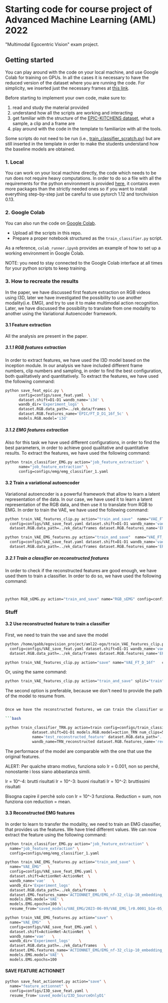 # Starting code for course project of Advanced Machine Learning (AML) 2022
"Multimodal Egocentric Vision" exam project.


## Getting started

You can play around with the code on your local machine, and use Google Colab for training on GPUs. 
In all the cases it is necessary to have the reduced version of the dataset where you are running the code. For simplicity, we inserted just the necessary frames at [this link](https://drive.google.com/drive/folders/1dJOtZ07WovP3YSCRAnU0E4gsfqDzpMVo?usp=share_link).

Before starting to implement your own code, make sure to:
1. read and study the material provided
2. understand how all the scripts are working and interacting
3. get familiar with the structure of the [EPIC-KITCHENS dataset](https://epic-kitchens.github.io/2022), what a sample, a clip and a frame are
4. play around with the code in the template to familiarize with all the tools.

Some scripts do not need to be run (i.e., [train_classifier_scratch.py](./train_classifier_scratch.py)) but are still inserted in the template in order to make the students understand how the baseline models are obtained.

### 1. Local

You can work on your local machine directly, the code which needs to be run does not require heavy computations. 
In order to do so a file with all the requirements for the python environment is provided [here](requirements.yaml), it contains even more packages than the strictly needed ones so if you want to install everything step-by-step just be careful to use pytorch 1.12 and torchvision 0.13. 

### 2. Google Colab

You can also run the code on [Google Colab](https://colab.research.google.com/).

- Upload all the scripts in this repo.
- Prepare a proper notebook structured as the `train_classifier.py` script.

As a reference, `colab_runner.ipynb` provides an example of how to set up a working environment in Google Colab.

NOTE: you need to stay connected to the Google Colab interface at all times for your python scripts to keep training.

### 3. How to recreate the results

In the paper, we have discussed first feature extraction on RGB videos using I3D, later we have investigated the possibility to use another modality(i.e. EMG), and try to use it to make multimodal action recognition. Later, we have discussed the possibility to translate from one modality to another using the Variational Autoencoder framework.

#### 3.1 Feature extraction
All the analysis are present in the paper.

##### 3.1.1 RGB features extraction

In order to extract features, we have used the I3D model based on the inception module. In our analysis we have included different frame numbers, clip numbers and sampling, in order to find the best configuration, both qualitatively and quantitatively. To extract the features, we have used the following command:


```bash
python save_feat_epic.py \
      config=configs/save_feat.yaml  \
      dataset.shift=D1-D1 wandb_name='i3d' \
      wandb_dir='Experiment_logs' \
      dataset.RGB.data_path=../ek_data/frames \
      dataset.RGB.features_name='EPIC/FT_D_D1_16f_5c' \
      models.RGB.model='i3d'
```

##### 3.1.2 EMG features extraction
Also for this task we have used different configurations, in order to find the best parameters, in order to achieve good qualitative and quantitative results. To extract the features, we have used the following command:

```bash
python train_classifier_EMG.py action="job_feature_extraction" \
      name="job_feature_extraction" \
      config=configs/emg/emg_classifier_1.yaml
```

#### 3.2 Train a variational autoencoder

Variational autoencoder is a powerful framework that allow to learn a latent representation of the data. In our case, we have used it to learn a latent representation of the RGB data, and then use it to translate from RGB to EMG. In order to train the VAE, we have used the following command:

```bash
python train_VAE_features_clip.py action="train_and_save"  name="VAE_FT_D_16f" \
  config=configs/VAE_save_feat.yaml dataset.shift=D1-D1 wandb_name='vae' wandb_dir='Experiment_logs'  \
  dataset.RGB.data_path=../ek_data/frames dataset.RGB.features_name='EPIC/FT_D_D1_16f_5c' models.RGB.model='VAE'
```

```bash
python train_VAE_EMG_features.py action="train_and_save"  name="VAE_FT_D_16f" \
  config=configs/VAE_save_feat.yaml dataset.shift=D1-D1 wandb_name='vae' wandb_dir='Experiment_logs'  \
  dataset.RGB.data_path=../ek_data/frames dataset.RGB.features_name='EPIC/FT_D_D1_16f_5c' models.RGB.model='VAE'
```

##### 3.2.1 Train a classifier on reconstructed features

In order to check if the reconstructed features are good enough, we have used them to train a classifier. In order to do so, we have used the following command:

```bash
```

```bash
```

```bash
python RGB_sEMG.py action="train_and_save" name="RGB_sEMG" config=configs/vae/RGB_sEMG.yaml
```

### Stuff

#### 3.2 Use reconstructed feature to train a classifier
First, we need to train the vae and save the model

```bash
python /home/gabb/egovision_project/aml22-ego/train_VAE_features_clip.py action="train"  name="VAE_FT_D_16f" \
  config=configs/VAE_save_feat.yaml dataset.shift=D1-D1 wandb_name='vae' wandb_dir='Experiment_logs'  \
  dataset.RGB.data_path=../ek_data/frames dataset.RGB.features_name='EPIC/FT_D_D1_16f_5c' models.RGB.model='VAE'
```

```bash
python train_VAE_features_clip.py action="save" name="VAE_FT_D_16f"   config=configs/VAE_save_feat.yaml   dataset.shift=D1-D1   wandb_name='vae'  wandb_dir='Experiment_logs'  dataset.RGB.data_path=../ek_data/frames    dataset.RGB.features_name='EPIC/FT_D_D1_16f_5c'  models.RGB.model='VAE' resume_from='saved_models/VAE_RGB/VAE_FT_D_16f_lr0.0001_1.pth'
```

Or, using the same command:

```bash
python train_VAE_features_clip.py action="train_and_save" split="train" name="VAE_RGB" config=configs/VAE_save_feat.yaml   dataset.shift=D1-D1   wandb_name='vae-rgb'  wandb_dir='Experiment_logs'  dataset.RGB.data_path=../ek_data/frames    dataset.RGB.features_name='EPIC/FT_D_D1_16f_5c'  models.RGB.model='VAE'
```

The second option is preferable, because we don't need to provide the path of the model to resume from.


```bash

Once we have the reconstructed features, we can train the classifier using them as input.

```bash

python train_classifier_TRN.py action=train config=configs/train_classifier.yaml \
            dataset.shift=D1-D1 models.RGB.model=action_TRN num_clips=5 \
            name='test_reconstructed_feature' dataset.RGB.data_path="../ek_data/frames/" \
            wandb_name=TRN_reconstructed dataset.RGB.features_name='reconstructed/VAE_0.001_2023-05-26 10:41:49.665145'
```

The performace of the model are comparable with the one that use the original features.

ALERT: Per qualche strano motivo, funziona solo lr = 0.001, non so perché, nonostante i loss siano abbastanza simili.

lr = 10^-4: brutti risultati
lr = 10^-3: buoni risultati
lr = 10^-2: bruttissimi risultati

Bisogna capire il perchè solo con lr = 10^-3 funziona. Reduction = sum, non funziona con reduction = mean.


#### 3.3 Reconstructed EMG features

In order to learn to transfer the modality, we need to train an EMG classifier, that provides us the features. We have tried different values. We can now extract the feature using the following command:

```bash
python train_classifier_EMG.py action="job_feature_extraction" \
  name="job_feature_extraction" \
  config=configs/emg/emg_classifier_1.yaml 
```

```bash
python train_VAE_EMG_features.py action="train_and_save" \
  name="VAE_EMG"   \
  config=configs/VAE_save_feat_EMG.yaml \
  dataset.shift=ActionNet-ActionNet  \
  wandb_name='vae'   \
  wandb_dir='Experiment_logs'    \
  dataset.RGB.data_path=../ek_data/frames   \
  dataset.EMG.features_name='ACTIONNET_EMG/EMG_nf-32_clip-10_embedding_size-1024_U' \  
  models.EMG.model='VAE' \
  models.EMG.epochs=100 \
  resume_from="saved_models/VAE_EMG/2023-06-09/VAE_EMG_lr0.0001_b1e-05_2023-06-09 10:03:00.244178.pth"
```

```bash
python train_VAE_EMG_features.py action="save" \
  name="VAE_EMG"   \
  config=configs/VAE_save_feat_EMG.yaml \
  dataset.shift=ActionNet-ActionNet  \
  wandb_name='vae'   \
  wandb_dir='Experiment_logs'    \
  dataset.RGB.data_path=../ek_data/frames   \
  dataset.EMG.features_name='ACTIONNET_EMG/EMG_nf-32_clip-10_embedding_size-1024_U' \  
  models.EMG.model='VAE' \
  models.EMG.epochs=100 
```

#### SAVE FEATURE ACTIONNET
```bash
python save_feat_actionnet.py action="save" \
  name="feature_actionnet" \
  config=configs/I3D_save_feat.yaml \
  resume_from='saved_models/I3D_SourceOnlyD1'
```

